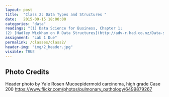 ```yaml
---
layout: post
title:  "Class 2: Data Types and Structures "
date:   2015-09-15 18:00:00
categories: "data"
readings: "(1) Data Science for Business, Chapter 1;
(2) [Hadley Wickham on R Data Structures](http://adv-r.had.co.nz/Data-structures.html); (3) OpenTechSchool's *Introduction to Data Processing with Python*  (4) [Data Structures](http://opentechschool.github.io/python-data-intro/core/data.html); (5) [Intro to Pandas](http://www.gregreda.com/2013/10/26/intro-to-pandas-data-structures/)"
assignment: "Lab 1 Due"
permalink: /classes/class2/
header-img: "img/2_header.jpg"
visible: TRUE
---
```


## Photo Credits
Header photo by Yale Rosen
Mucoepidermoid carcinoma, high grade Case 200
https://www.flickr.com/photos/pulmonary_pathology/6499879267 

